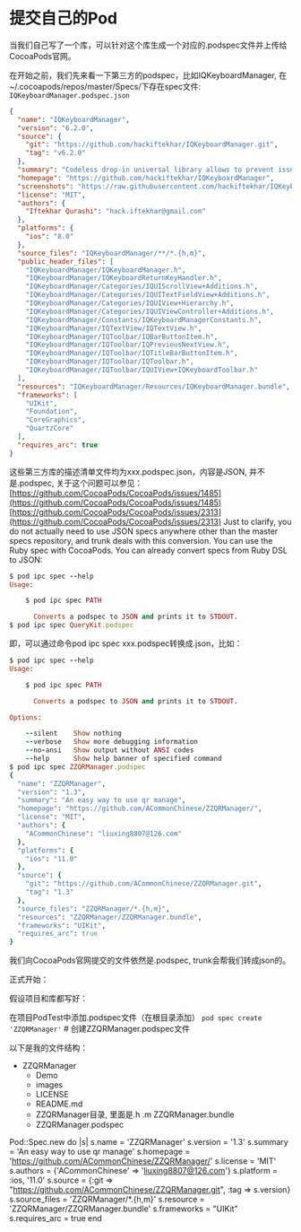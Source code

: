 # 提交自己的Pod

当我们自己写了一个库，可以针对这个库生成一个对应的.podspec文件并上传给CocoaPods官网。

在开始之前，我们先来看一下第三方的podspec，比如IQKeyboardManager, 在~/.cocoapods/repos/master/Specs/下存在spec文件: `IQKeyboardManager.podspec.json`  
```JSON
{
  "name": "IQKeyboardManager",
  "version": "6.2.0",
  "source": {
    "git": "https://github.com/hackiftekhar/IQKeyboardManager.git",
    "tag": "v6.2.0"
  },
  "summary": "Codeless drop-in universal library allows to prevent issues of keyboard sliding up and cover UITextField/UITextView.",
  "homepage": "https://github.com/hackiftekhar/IQKeyboardManager",
  "screenshots": "https://raw.githubusercontent.com/hackiftekhar/IQKeyboardManager/master/Screenshot/IQKeyboardManagerScreenshot.png",
  "license": "MIT",
  "authors": {
    "Iftekhar Qurashi": "hack.iftekhar@gmail.com"
  },
  "platforms": {
    "ios": "8.0"
  },
  "source_files": "IQKeyboardManager/**/*.{h,m}",
  "public_header_files": [
    "IQKeyboardManager/IQKeyboardManager.h",
    "IQKeyboardManager/IQKeyboardReturnKeyHandler.h",
    "IQKeyboardManager/Categories/IQUIScrollView+Additions.h",
    "IQKeyboardManager/Categories/IQUITextFieldView+Additions.h",
    "IQKeyboardManager/Categories/IQUIView+Hierarchy.h",
    "IQKeyboardManager/Categories/IQUIViewController+Additions.h",
    "IQKeyboardManager/Constants/IQKeyboardManagerConstants.h",
    "IQKeyboardManager/IQTextView/IQTextView.h",
    "IQKeyboardManager/IQToolbar/IQBarButtonItem.h",
    "IQKeyboardManager/IQToolbar/IQPreviousNextView.h",
    "IQKeyboardManager/IQToolbar/IQTitleBarButtonItem.h",
    "IQKeyboardManager/IQToolbar/IQToolbar.h",
    "IQKeyboardManager/IQToolbar/IQUIView+IQKeyboardToolbar.h"
  ],
  "resources": "IQKeyboardManager/Resources/IQKeyboardManager.bundle",
  "frameworks": [
    "UIKit",
    "Foundation",
    "CoreGraphics",
    "QuartzCore"
  ],
  "requires_arc": true
}
```
这些第三方库的描述清单文件均为xxx.podspec.json，内容是JSON, 并不是.podspec, 关于这个问题可以参见：
[https://github.com/CocoaPods/CocoaPods/issues/1485](https://github.com/CocoaPods/CocoaPods/issues/1485)
[https://github.com/CocoaPods/CocoaPods/issues/2313](https://github.com/CocoaPods/CocoaPods/issues/2313)
Just to clarify, you do not actually need to use JSON specs anywhere other than the master specs repository, and trunk deals with this conversion. You can use the Ruby spec with CocoaPods.
You can already convert specs from Ruby DSL to JSON:
```Ruby
$ pod ipc spec --help
Usage:

    $ pod ipc spec PATH

      Converts a podspec to JSON and prints it to STDOUT.
$ pod ipc spec QueryKit.podspec
```

即，可以通过命令pod ipc spec xxx.podspec转换成.json，比如：
```Ruby
$ pod ipc spec --help
Usage:

    $ pod ipc spec PATH

      Converts a podspec to JSON and prints it to STDOUT.

Options:

    --silent    Show nothing
    --verbose   Show more debugging information
    --no-ansi   Show output without ANSI codes
    --help      Show help banner of specified command
$ pod ipc spec ZZQRManager.podspec
{
  "name": "ZZQRManager",
  "version": "1.3",
  "summary": "An easy way to use qr manage",
  "homepage": "https://github.com/ACommonChinese/ZZQRManager/",
  "license": "MIT",
  "authors": {
    "ACommonChinese": "liuxing8807@126.com"
  },
  "platforms": {
    "ios": "11.0"
  },
  "source": {
    "git": "https://github.com/ACommonChinese/ZZQRManager.git",
    "tag": "1.3"
  },
  "source_files": "ZZQRManager/*.{h,m}",
  "resources": "ZZQRManager/ZZQRManager.bundle",
  "frameworks": "UIKit",
  "requires_arc": true
}
```

我们向CocoaPods官网提交的文件依然是.podspec, trunk会帮我们转成json的。

正式开始：

假设项目和库都写好：

在项目PodTest中添加.podspec文件（在根目录添加）
`pod spec create 'ZZQRManager'` # 创建ZZQRManager.podspec文件

以下是我的文件结构：

* ZZQRManager
  * Demo
  * images
  * LICENSE
  * README.md
  * ZZQRManager目录, 里面是.h .m ZZQRManager.bundle
  * ZZQRManager.podspec

Pod::Spec.new do |s|
    s.name         = 'ZZQRManager'
    s.version      = '1.3'
    s.summary      = 'An easy way to use qr manage'
    s.homepage     = 'https://github.com/ACommonChinese/ZZQRManager/'
    s.license      = 'MIT'
    s.authors      = {'ACommonChinese' => 'liuxing8807@126.com'}
    s.platform     = :ios, '11.0'
    s.source       = {:git => "https://github.com/ACommonChinese/ZZQRManager.git", :tag => s.version}
    s.source_files = 'ZZQRManager/*.{h,m}'
    s.resource     = 'ZZQRManager/ZZQRManager.bundle'
    s.frameworks   = "UIKit"
    s.requires_arc = true
end






